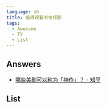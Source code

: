 ```yaml
---
language: zh
title: 值得观看的电视剧
tags:
  - Awesome
  - TV
  - List
---
```


## Answers

- [哪些美剧可以称为「神作」？ - 知乎](https://www.zhihu.com/question/22398342)

## List
